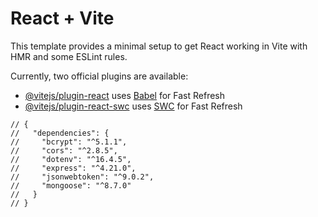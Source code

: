 # React + Vite

This template provides a minimal setup to get React working in Vite with HMR and some ESLint rules.

Currently, two official plugins are available:

- [@vitejs/plugin-react](https://github.com/vitejs/vite-plugin-react/blob/main/packages/plugin-react/README.md) uses [Babel](https://babeljs.io/) for Fast Refresh
- [@vitejs/plugin-react-swc](https://github.com/vitejs/vite-plugin-react-swc) uses [SWC](https://swc.rs/) for Fast Refresh


```
// {
//   "dependencies": {
//     "bcrypt": "^5.1.1",
//     "cors": "^2.8.5",
//     "dotenv": "^16.4.5",
//     "express": "^4.21.0",
//     "jsonwebtoken": "^9.0.2",
//     "mongoose": "^8.7.0"
//   }
// }

```